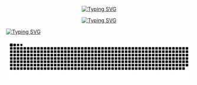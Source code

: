 

<p align="center">
  <a href="https://git.io/typing-svg"><img src="https://readme-typing-svg.demolab.com?font=Rubik&pause=99999999999999999999999&color=02BB00&width=435&lines=Erlan+Anarbaev" alt="Typing SVG" /></a>
</p>

<p align="center">
  <!-- Typing SVG by DenverCoder1 - https://github.com/DenverCoder1/readme-typing-svg -->
  <a href="https://git.io/typing-svg"><img src="https://readme-typing-svg.demolab.com?font=Rubik&pause=1&color=02BB00&width=435&lines=Junior+frontend+developer" alt="Typing SVG" /></a>
</p>

<!-- Social icons section -->

[![Typing SVG](https://readme-typing-svg.demolab.com?font=Anton&size=60&duration=2000&pause=2000&color=000000&background=006E0A&center=true&vCenter=true&repeat=false&width=1000&height=400&lines=Junior+Frontend+Developer;See+more)](https://git.io/typing-svg)


![](https://raw.githubusercontent.com/Platane/snk/output/github-contribution-grid-snake.svg)
